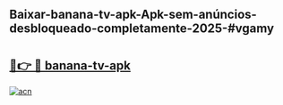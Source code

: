 ## Baixar-banana-tv-apk-Apk-sem-anúncios-desbloqueado-completamente-2025-#vgamy

# <h2><a href="https://ainizakaria.my?title=banana-tv-apk&ref=20M">🔗👉 🔴 banana-tv-apk</a></h2>

[![acn](https://github.com/user-attachments/assets/0f9c940e-d8b0-45ae-aac7-cd30a18b3e1c)](https://ainizakaria.my?title=banana-tv-apk&ref=20M)

